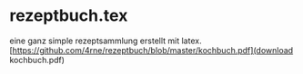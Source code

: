 # rezeptbuch.tex
eine ganz simple rezeptsammlung erstellt mit latex.
[https://github.com/4rne/rezeptbuch/blob/master/kochbuch.pdf](download kochbuch.pdf)
